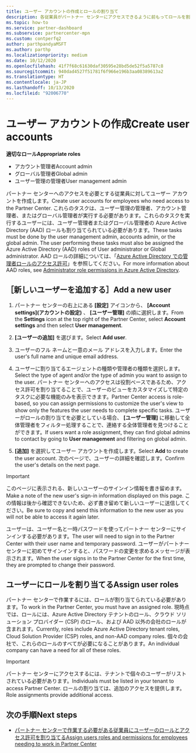 ```yaml
---
title: ユーザー アカウントの作成とロールの割り当て
description: 各従業員がパートナー センターにアクセスできるように前もってロールを割り当てる必要があります。 ユーザー アカウントの作成、ロールの割り当て、およびアクセス許可の設定の方法について説明します。
ms.topic: how-to
ms.service: partner-dashboard
ms.subservice: partnercenter-mpn
ms.custom: contperfq2
author: parthpandyaMSFT
ms.author: parthp
ms.localizationpriority: medium
ms.date: 10/12/2020
ms.openlocfilehash: 41f7f68c61630daf30595e28bd5de52f5a5787c8
ms.sourcegitcommit: 940dad4527f51781f6f966e196b3aa08389613a2
ms.translationtype: HT
ms.contentlocale: ja-JP
ms.lasthandoff: 10/13/2020
ms.locfileid: "92006770"
---
```

# <a name="create-user-accounts"></a><span data-ttu-id="d1add-104">ユーザー アカウントの作成</span><span class="sxs-lookup"><span data-stu-id="d1add-104">Create user accounts</span></span>  

<span data-ttu-id="d1add-105">**適切なロール**</span><span class="sxs-lookup"><span data-stu-id="d1add-105">**Appropriate roles**</span></span>

- <span data-ttu-id="d1add-106">アカウント管理者</span><span class="sxs-lookup"><span data-stu-id="d1add-106">Account admin</span></span>
- <span data-ttu-id="d1add-107">グローバル管理者</span><span class="sxs-lookup"><span data-stu-id="d1add-107">Global admin</span></span>
- <span data-ttu-id="d1add-108">ユーザー管理の管理者</span><span class="sxs-lookup"><span data-stu-id="d1add-108">User management admin</span></span>

<span data-ttu-id="d1add-109">パートナー センターへのアクセスを必要とする従業員に対してユーザー アカウントを作成します。</span><span class="sxs-lookup"><span data-stu-id="d1add-109">Create user accounts for employees who need access to the Partner Center.</span></span> <span data-ttu-id="d1add-110">これらのタスクは、ユーザー管理の管理者、アカウント管理者、またはグローバル管理者が実行する必要があります。これらのタスクを実行するユーザーには、ユーザー管理者またはグローバル管理者の Azure Active Directory (AAD) ロールも割り当てられている必要があります。</span><span class="sxs-lookup"><span data-stu-id="d1add-110">These tasks must be done by the user management admin, accounts admin, or the global admin. The user performing these tasks must also be assigned the Azure Active Directory (AAD) roles of User administrator or Global administrator.</span></span> <span data-ttu-id="d1add-111">AAD ロールの詳細については、「[Azure Active Directory での管理者ロールのアクセス許可](/azure/active-directory/users-groups-roles/directory-assign-admin-roles)」を参照してください。</span><span class="sxs-lookup"><span data-stu-id="d1add-111">For more information about AAD roles, see [Administrator role permissions in Azure Active Directory](/azure/active-directory/users-groups-roles/directory-assign-admin-roles).</span></span>

## <a name="add-a-new-user"></a><span data-ttu-id="d1add-112">［新しいユーザーを追加する］</span><span class="sxs-lookup"><span data-stu-id="d1add-112">Add a new user</span></span>

1. <span data-ttu-id="d1add-113">パートナー センターの右上にある **[設定]** アイコンから、 **[Account settings]\(アカウントの設定\)** 、 **[ユーザー管理]** の順に選択します。</span><span class="sxs-lookup"><span data-stu-id="d1add-113">From the **Settings** icon at the top right of the Partner Center, select **Account settings** and then select **User management**.</span></span>

2. <span data-ttu-id="d1add-114">**[ユーザーの追加]** を選びます。</span><span class="sxs-lookup"><span data-stu-id="d1add-114">Select **Add user**.</span></span>

3. <span data-ttu-id="d1add-115">ユーザーのフル ネームと一意のメール アドレスを入力します。</span><span class="sxs-lookup"><span data-stu-id="d1add-115">Enter the user's full name and unique email address.</span></span>

4. <span data-ttu-id="d1add-116">ユーザーに割り当てるエージェントの種類や管理者の種類を選択します。</span><span class="sxs-lookup"><span data-stu-id="d1add-116">Select the type of agent and/or the type of admin you want to assign to the user.</span></span> <span data-ttu-id="d1add-117">パートナー センターへのアクセスは役割ベースであるため、アクセス許可を割り当てることで、ユーザーのビューをカスタマイズして特定のタスクに必要な機能のみを表示できます。</span><span class="sxs-lookup"><span data-stu-id="d1add-117">Partner Center access is role-based, so you can assign permissions to customize the user's view to show only the features the user needs to complete specific tasks.</span></span>  <span data-ttu-id="d1add-118">ユーザーがロールの割り当てを必要としている場合、 **[ユーザー管理]** に移動して全体管理者をフィルター処理することで、連絡する全体管理者を見つけることができます。</span><span class="sxs-lookup"><span data-stu-id="d1add-118">If users want a role assignment, they can find global admins to contact by going to **User management** and filtering on global admin.</span></span>

5. <span data-ttu-id="d1add-119">**[追加]** を選択してユーザー アカウントを作成します。</span><span class="sxs-lookup"><span data-stu-id="d1add-119">Select **Add** to create the user account.</span></span> <span data-ttu-id="d1add-120">次のページで、ユーザーの詳細を確認します。</span><span class="sxs-lookup"><span data-stu-id="d1add-120">Confirm the user's details on the next page.</span></span>

> [!IMPORTANT]  
> <span data-ttu-id="d1add-121">このページに表示される、新しいユーザーのサインイン情報を書き留めます。</span><span class="sxs-lookup"><span data-stu-id="d1add-121">Make a note of the new user's sign-in information displayed on this page.</span></span> <span data-ttu-id="d1add-122">この情報は後から確認できないため、必ず書き留めて新しいユーザーに送信してください。</span><span class="sxs-lookup"><span data-stu-id="d1add-122">Be sure to copy and send this information to the new user as you will not be able to access it again later.</span></span> 

<span data-ttu-id="d1add-123">ユーザーは、ユーザー名と一時パスワードを使ってパートナー センターにサインインする必要があります。</span><span class="sxs-lookup"><span data-stu-id="d1add-123">The user will need to sign in to the Partner Center with their user name and temporary password.</span></span> <span data-ttu-id="d1add-124">ユーザーがパートナーセンターに初めてサインインすると、パスワードの変更を求めるメッセージが表示されます。</span><span class="sxs-lookup"><span data-stu-id="d1add-124">When the user signs in to the Partner Center for the first time, they are prompted to change their password.</span></span>

## <a name="assign-user-roles"></a><span data-ttu-id="d1add-125">ユーザーにロールを割り当てる</span><span class="sxs-lookup"><span data-stu-id="d1add-125">Assign user roles</span></span>

<span data-ttu-id="d1add-126">パートナー センターで作業するには、ロールが割り当てられている必要があります。</span><span class="sxs-lookup"><span data-stu-id="d1add-126">To work in the Partner Center, you must have an assigned role.</span></span>  <span data-ttu-id="d1add-127">現時点では、ロールには、Azure Active Directory テナントのロール、クラウド ソリューション プロバイダー (CSP) のロール、および AAD 以外の会社のロールが含まれます。</span><span class="sxs-lookup"><span data-stu-id="d1add-127">Currently, roles include Azure Active Directory tenant roles, Cloud Solution Provider (CSP) roles, and non-AAD company roles.</span></span> <span data-ttu-id="d1add-128">個々の会社で、これらのロールのすべてが必要になることがあります。</span><span class="sxs-lookup"><span data-stu-id="d1add-128">An individual company can have a need for all of these roles.</span></span>

>[!Important]
><span data-ttu-id="d1add-129">パートナー センターにアクセスするには、テナントで個々のユーザーがリストされている必要があります。</span><span class="sxs-lookup"><span data-stu-id="d1add-129">Individuals must be listed in your tenant to access Partner Center.</span></span> <span data-ttu-id="d1add-130">ロールの割り当ては、追加のアクセスを提供します。</span><span class="sxs-lookup"><span data-stu-id="d1add-130">Role assignments provide additional access.</span></span>

## <a name="next-steps"></a><span data-ttu-id="d1add-131">次の手順</span><span class="sxs-lookup"><span data-stu-id="d1add-131">Next steps</span></span>

- [<span data-ttu-id="d1add-132">パートナー センターで作業する必要がある従業員にユーザーのロールとアクセス許可を割り当てる</span><span class="sxs-lookup"><span data-stu-id="d1add-132">Assign users roles and permissions for employees needing to work in Partner Center</span></span>](permissions-overview.md)
